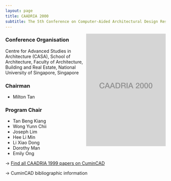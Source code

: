 ```yaml
---
layout: page
title: CAADRIA 2000
subtitle: The 5th Conference on Computer-Aided Architectural Design Research in Asia
---
```


<img src="./caadria_cover_2000.jpg" width="250" align="right" />

### Conference Organisation
Centre for Advanced Studies in Architecture (CASA), School of Architecture, Faculty of Architecture, Building and Real Estate, National University of Singapore, Singapore

### Chairman
* Milton Tan

### Program Chair
* Tan Beng Kiang
* Wong Yunn Chii
* Joseph Lim
* Hee Li Min
* Li Xiao Dong
* Dorothy Man
* Emily Ong

&rarr; [Find all CAADRIA 1999 papers on CuminCAD](https://cumincad.architexturez.net/documents/series/CAADRIA%20'00)

&rarr; CuminCAD bibliographic information
